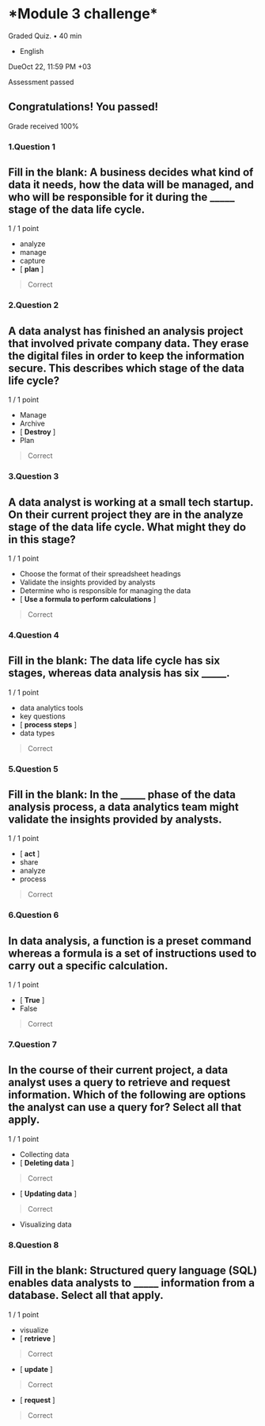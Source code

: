 

\*Module 3 challenge\*
======================

Graded Quiz. • 40 min

*   English

DueOct 22, 11:59 PM +03

Assessment passed

Congratulations! You passed!
----------------------------

Grade received 100%



### 1.Question 1

## Fill in the blank: A business decides what kind of data it needs, how the data will be managed, and who will be responsible for it during the \_\_\_\_\_ stage of the data life cycle.

1 / 1 point

* analyze
* manage
* capture
* [ **plan** ]

> Correct

### 2.Question 2

## A data analyst has finished an analysis project that involved private company data. They erase the digital files in order to keep the information secure. This describes which stage of the data life cycle?

1 / 1 point

* Manage
* Archive
* [ **Destroy** ]
* Plan

> Correct

### 3.Question 3

## A data analyst is working at a small tech startup. On their current project they are in the analyze stage of the data life cycle. What might they do in this stage?

1 / 1 point

* Choose the format of their spreadsheet headings
* Validate the insights provided by analysts
* Determine who is responsible for managing the data
* [ **Use a formula to perform calculations** ]

> Correct

### 4.Question 4

## Fill in the blank: The data life cycle has six stages, whereas data analysis has six \_\_\_\_\_.

1 / 1 point

* data analytics tools
* key questions
* [ **process steps** ]
* data types

> Correct

### 5.Question 5

## Fill in the blank: In the \_\_\_\_\_ phase of the data analysis process, a data analytics team might validate the insights provided by analysts.

1 / 1 point

* [ **act** ]
* share
* analyze
* process

> Correct

### 6.Question 6

## In data analysis, a function is a preset command whereas a formula is a set of instructions used to carry out a specific calculation.

1 / 1 point

* [ **True** ]
* False

> Correct

### 7.Question 7

## In the course of their current project, a data analyst uses a query to retrieve and request information. Which of the following are options the analyst can use a query for? Select all that apply.

1 / 1 point

* Collecting data
* [ **Deleting data** ]

> Correct

* [ **Updating data** ]

> Correct

* Visualizing data

### 8.Question 8

## Fill in the blank: Structured query language (SQL) enables data analysts to \_\_\_\_\_ information from a database. Select all that apply.

1 / 1 point

* visualize
* [ **retrieve** ]

>Correct

* [ **update** ]

> Correct

* [ **request** ]

> Correct
